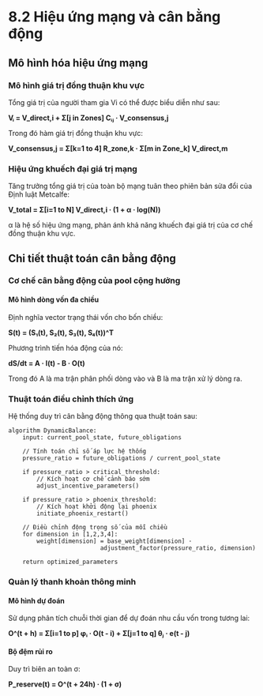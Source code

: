 # 8.2 Hiệu ứng mạng và cân bằng động

## Mô hình hóa hiệu ứng mạng

### Mô hình giá trị đồng thuận khu vực

Tổng giá trị của người tham gia Vi có thể được biểu diễn như sau:

**Vᵢ = V_direct,i + Σ[j in Zones] Cᵢⱼ · V_consensus,j**

Trong đó hàm giá trị đồng thuận khu vực:

**V_consensus,j = Σ[k=1 to 4] R_zone,k · Σ[m in Zone_k] V_direct,m**

### Hiệu ứng khuếch đại giá trị mạng

Tăng trưởng tổng giá trị của toàn bộ mạng tuân theo phiên bản sửa đổi của Định luật Metcalfe:

**V_total = Σ[i=1 to N] V_direct,i · (1 + α · log(N))**

α là hệ số hiệu ứng mạng, phản ánh khả năng khuếch đại giá trị của cơ chế đồng thuận khu vực.

## Chi tiết thuật toán cân bằng động

### Cơ chế cân bằng động của pool cộng hưởng

#### Mô hình dòng vốn đa chiều
Định nghĩa vector trạng thái vốn cho bốn chiều:

**S(t) = (S₁(t), S₂(t), S₃(t), S₄(t))^T**

Phương trình tiến hóa động của nó:

**dS/dt = A · I(t) - B · O(t)**

Trong đó A là ma trận phân phối dòng vào và B là ma trận xử lý dòng ra.

### Thuật toán điều chỉnh thích ứng

Hệ thống duy trì cân bằng động thông qua thuật toán sau:

```
algorithm DynamicBalance:
    input: current_pool_state, future_obligations
    
    // Tính toán chỉ số áp lực hệ thống
    pressure_ratio = future_obligations / current_pool_state
    
    if pressure_ratio > critical_threshold:
        // Kích hoạt cơ chế cảnh báo sớm
        adjust_incentive_parameters()
    
    if pressure_ratio > phoenix_threshold:
        // Kích hoạt khởi động lại phoenix
        initiate_phoenix_restart()
    
    // Điều chỉnh động trọng số của mỗi chiều
    for dimension in [1,2,3,4]:
        weight[dimension] = base_weight[dimension] · 
                          adjustment_factor(pressure_ratio, dimension)
    
    return optimized_parameters
```

### Quản lý thanh khoản thông minh

#### Mô hình dự đoán
Sử dụng phân tích chuỗi thời gian để dự đoán nhu cầu vốn trong tương lai:

**O^(t + h) = Σ[i=1 to p] φᵢ · O(t - i) + Σ[j=1 to q] θⱼ · e(t - j)**

#### Bộ đệm rủi ro
Duy trì biên an toàn σ:

**P_reserve(t) = O^(t + 24h) · (1 + σ)**